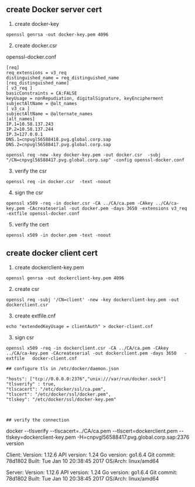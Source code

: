 ## create Docker server cert
1. create docker-key
```
openssl genrsa -out docker-key.pem 4096
```
2. create docker.csr 

openssl-docker.conf
```
[req]
req_extensions = v3_req
distinguished_name = req_distinguished_name
[req_distinguished_name]
[ v3_req ]
basicConstraints = CA:FALSE
keyUsage = nonRepudiation, digitalSignature, keyEncipherment
subjectAltName = @alt_names
[ v3_ca ]
subjectAltName = @alternate_names
[alt_names]
IP.1=10.58.137.243
IP.2=10.58.137.244
IP.3=127.0.0.1
DNS.1=cnpvgl56588418.pvg.global.corp.sap
DNS.2=cnpvgl56588417.pvg.global.corp.sap
```


```
openssl req -new -key docker-key.pem -out docker.csr  -subj "/CN=cnpvgl56588417.pvg.global.corp.sap" -config openssl-docker.conf
```
3. verify the csr 
```
openssl req -in docker.csr  -text -noout
```
4. sign the csr
```
openssl x509 -req -in docker.csr -CA ../CA/ca.pem -CAkey ../CA/ca-key.pem -CAcreateserial -out docker.pem -days 3650 -extensions v3_req -extfile openssl-docker.conf
```
5. verify the cert 
```
openssl x509 -in docker.pem -text -noout
```
## create docker client cert 

1. create dockerclient-key.pem
```
openssl genrsa -out dockerclient-key.pem 4096
```
2. create csr 
```
openssl req -subj '/CN=client' -new -key dockerclient-key.pem -out dockerclient.csr
```

3. create extfile.cnf
```
echo "extendedKeyUsage = clientAuth" > docker-client.cnf
```
3. sign csr 
``` 
openssl x509 -req -in dockerclient.csr -CA ../CA/ca.pem -CAkey ../CA/ca-key.pem -CAcreateserial -out dockerclient.pem -days 3650   -extfile   docker-client.cnf

## configure tls in /etc/docker/daemon.json

```
    "hosts": ["tcp://0.0.0.0:2376","unix:///var/run/docker.sock"]
    "tlsverify" : true,
    "tlscacert": "/etc/docker/ssl/ca.pem",
    "tlscert": "/etc/docker/ssl/docker.pem",
    "tlskey": "/etc/docker/ssl/docker-key.pem"
```


## verify the connection
```
docker --tlsverify --tlscacert=../CA/ca.pem  --tlscert=dockerclient.pem  --tlskey=dockerclient-key.pem -H=cnpvgl56588417.pvg.global.corp.sap:2376 version

Client:
 Version:      1.12.6
 API version:  1.24
 Go version:   go1.6.4
 Git commit:   78d1802
 Built:        Tue Jan 10 20:38:45 2017
 OS/Arch:      linux/amd64

Server:
 Version:      1.12.6
 API version:  1.24
 Go version:   go1.6.4
 Git commit:   78d1802
 Built:        Tue Jan 10 20:38:45 2017
 OS/Arch:      linux/amd64
 ```
